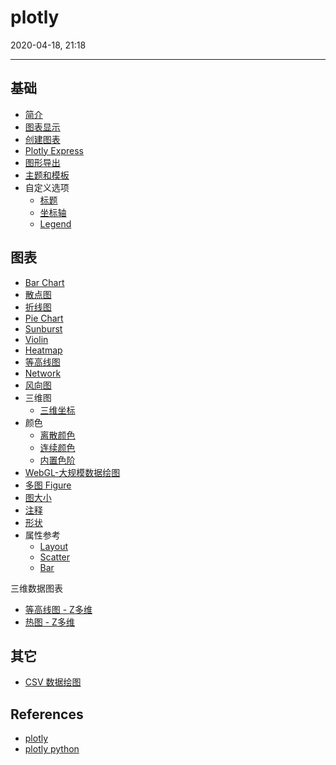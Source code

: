 # plotly

2020-04-18, 21:18
***

## 基础

- [简介](1_intro.md)
- [图表显示](2_display.md)
- [创建图表](3_create.md)
- [Plotly Express](4_express.md)
- [图形导出](5_output.md)
- [主题和模板](6_theme_template.md)
- 自定义选项
  - [标题](11_title.md)
  - [坐标轴](12_axes.md)
  - [Legend](13_legend.md)

## 图表

- [Bar Chart](chart_bar.md)
- [散点图](charts/scatter.md)
- [折线图](charts/line.md)
- [Pie Chart](chart_pie.md)
- [Sunburst](chart_sunburst.md)
- [Violin](chart_violin.md)
- [Heatmap](chart_heatmap.md)
- [等高线图](chart_contour.md)
- [Network](chart_network.md)
- [风向图](chart_polarbar.md)
- 三维图
  - [三维坐标](3D_axes.md)
- 颜色
  - [离散颜色](color_discrete.md)
  - [连续颜色](color_continuous.md)
  - [内置色阶](color_builtin_color_scale.md)
- [WebGL-大规模数据绘图](webgl.md)
- [多图 Figure](15_subplot.md)
- [图大小](9_graph_size.md)
- [注释](20_annotation.md)
- [形状](23_shapes.md)
- 属性参考
  - [Layout](ref_layout.md)
  - [Scatter](ref_scatter.md)
  - [Bar](ref_bar.md)

三维数据图表

- [等高线图 - Z多维](chart_contour.md)
- [热图 - Z多维](chart_heatmap.md)

## 其它

- [CSV 数据绘图](advanced/plot_data_from_csv.md)

## References

- [plotly](https://plot.ly/python/getting-started/)
- [plotly python](https://plotly.com/python/)
